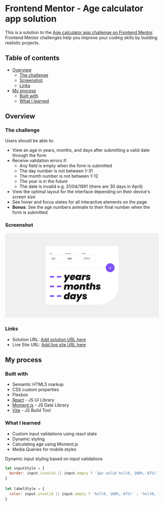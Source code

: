 # Frontend Mentor - Age calculator app solution

This is a solution to the [Age calculator app challenge on Frontend Mentor](https://www.frontendmentor.io/challenges/age-calculator-app-dF9DFFpj-Q). Frontend Mentor challenges help you improve your coding skills by building realistic projects. 

## Table of contents

- [Overview](#overview)
  - [The challenge](#the-challenge)
  - [Screenshot](#screenshot)
  - [Links](#links)
- [My process](#my-process)
  - [Built with](#built-with)
  - [What I learned](#what-i-learned)

## Overview

### The challenge

Users should be able to:

- View an age in years, months, and days after submitting a valid date through the form
- Receive validation errors if:
  - Any field is empty when the form is submitted
  - The day number is not between 1-31
  - The month number is not between 1-12
  - The year is in the future
  - The date is invalid e.g. 31/04/1991 (there are 30 days in April)
- View the optimal layout for the interface depending on their device's screen size
- See hover and focus states for all interactive elements on the page
- **Bonus**: See the age numbers animate to their final number when the form is submitted

### Screenshot

![](./screenshot.png)

### Links

- Solution URL: [Add solution URL here](https://github.com/msalvatore22/Age-Calculator)
- Live Site URL: [Add live site URL here](https://msalvatore22.github.io/Age-Calculator/)

## My process

### Built with

- Semantic HTML5 markup
- CSS custom properties
- Flexbox
- [React](https://reactjs.org/) - JS UI Library
- [Moment.js](https://momentjs.com/) - JS Date Library
- [Vite](https://vitejs.dev/) - JS Build Tool

### What I learned

* Custom input validations using react state
* Dynamic styling
* Calculating age using Moment.js
* Media Queries for mobile styles

Dynamic input styling based on input validations
```js
let inputStyle = {
  border: input.invalid || input.empty ? '1px solid hsl(0, 100%, 67%)' : '1px solid hsl(0, 0%, 86%)'
}

let labelStyle = {
  color: input.invalid || input.empty ? 'hsl(0, 100%, 67%)' : 'hsl(0, 1%, 44%)' 
}
```
